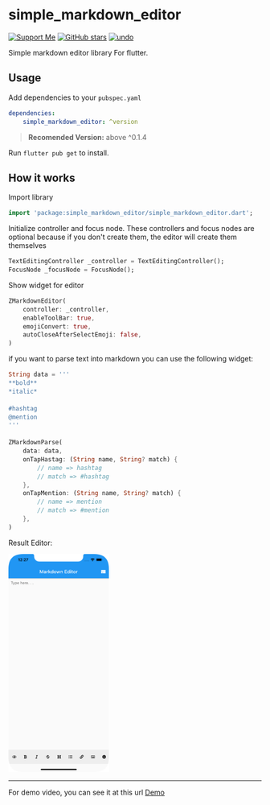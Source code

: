 # simple_markdown_editor

[![Support Me](https://img.shields.io/badge/Donate-Buy%20Me%20A%20Coffe-blue.svg)](https://paypal.me/zahniaradirahman?locale.x=en_US)
[![GitHub stars](https://img.shields.io/github/stars/zahniar88/simple_markdown_editor?color=green)](https://github.com/zahniar88/simple_markdown_editor)
[![undo](https://img.shields.io/pub/v/simple_markdown_editor.svg)](https://pub.dev/packages/simple_markdown_editor)


Simple markdown editor library For flutter.

## Usage

Add dependencies to your `pubspec.yaml`

```yaml
dependencies:
    simple_markdown_editor: ^version
```
> **Recomended Version:** above ^0.1.4

Run `flutter pub get` to install.

## How it works

Import library

```dart
import 'package:simple_markdown_editor/simple_markdown_editor.dart';
```

Initialize controller and focus node. These controllers and focus nodes are optional because if you don't create them, the editor will create them themselves

```dart
TextEditingController _controller = TextEditingController();
FocusNode _focusNode = FocusNode();
```

Show widget for editor

```dart
ZMarkdownEditor(
    controller: _controller,
    enableToolBar: true,
    emojiConvert: true,
    autoCloseAfterSelectEmoji: false,
)
```

if you want to parse text into markdown you can use the following widget:

```dart
String data = '''
**bold**
*italic*

#hashtag
@mention
'''

ZMarkdownParse(
    data: data,
    onTapHastag: (String name, String? match) {
        // name => hashtag
        // match => #hashtag
    },
    onTapMention: (String name, String? match) {
        // name => mention
        // match => #mention
    },
)
```

Result Editor:

<img src="pictures/screenshoot.png" alt="drawing" width="200"/>

___

For demo video, you can see it at this url [Demo](https://youtube.com/)